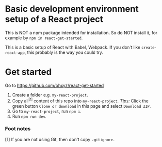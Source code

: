 # Basic development environment setup of a React project

This is NOT a npm package intended for installation. So do NOT install it, for example by `npm in react-get-started`.

This is a basic setup of React with Babel, Webpack. If you don't like `create-react-app`, this probably is the way you could try.

# Get started
Go to https://github.com/ohxyz/react-get-started

1. Create a folder e.g. `my-react-project`.
2. Copy all<sup>[1]</sup> content of this repo into `my-react-project`. _Tips:_ Click the green button `Clone or download` in this page and select `Download ZIP`.
3. Go to `my-react-project`, run `npm i`.
4. Run `npm run dev`.

### Foot notes
[1] If you are not using Git, then don't copy `.gitignore`.
